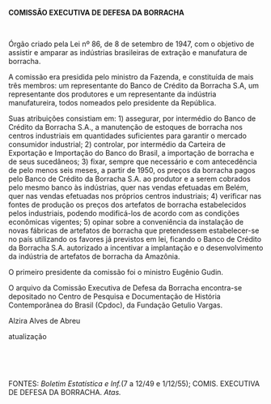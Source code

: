 **COMISSÃO EXECUTIVA DE DEFESA DA BORRACHA**

 

Órgão criado pela Lei nº 86, de 8 de setembro de 1947, com o objetivo de
assistir e amparar as indústrias brasileiras de extração e manufatura de
borracha.

A comissão era presidida pelo ministro da Fazenda, e constituída de mais
três membros: um representante do Banco de Crédito da Borracha S.A, um
representante dos produtores e um representante da indústria
manufatureira, todos nomeados pelo presidente da República.

Suas atribuições consistiam em: 1) assegurar, por intermédio do Banco de
Crédito da Borracha S.A., a manutenção de estoques de borracha nos
centros industriais em quantidades suficientes para garantir o mercado
consumidor industrial; 2) controlar, por intermédio da Carteira de
Exportação e Importação do Banco do Brasil, a importação de borracha e
de seus sucedâneos; 3) fixar, sempre que necessário e com antecedência
de pelo menos seis meses, a partir de 1950, os preços da borracha pagos
pelo Banco de Crédito da Borracha S.A. ao produtor e a serem cobrados
pelo mesmo banco às indústrias, quer nas vendas efetuadas em Belém, quer
nas vendas efetuadas nos próprios centros industriais; 4) verificar nas
fontes de produção os preços dos artefatos de borracha estabelecidos
pelos industriais, podendo modificá-los de acordo com as condições
econômicas vigentes; 5) opinar sobre a conveniência da instalação de
novas fábricas de artefatos de borracha que pretendessem estabelecer-se
no país utilizando os favores já previstos em lei, ficando o Banco de
Crédito da Borracha S.A. autorizado a incentivar a implantação e o
desenvolvimento da indústria de artefatos de borracha da Amazônia.

O primeiro presidente da comissão foi o ministro Eugênio Gudin.

O arquivo da Comissão Executiva de Defesa da Borracha encontra-se
depositado no Centro de Pesquisa e Documentação de História
Contemporânea do Brasil (Cpdoc), da Fundação Getulio Vargas.

Alzira Alves de Abreu

atualização

 

 

FONTES: *Boletim Estatística e Inf.*(7 a 12/49 e 1/12/55); COMIS.
EXECUTIVA DE DEFESA DA BORRACHA. *Atas.*

 
